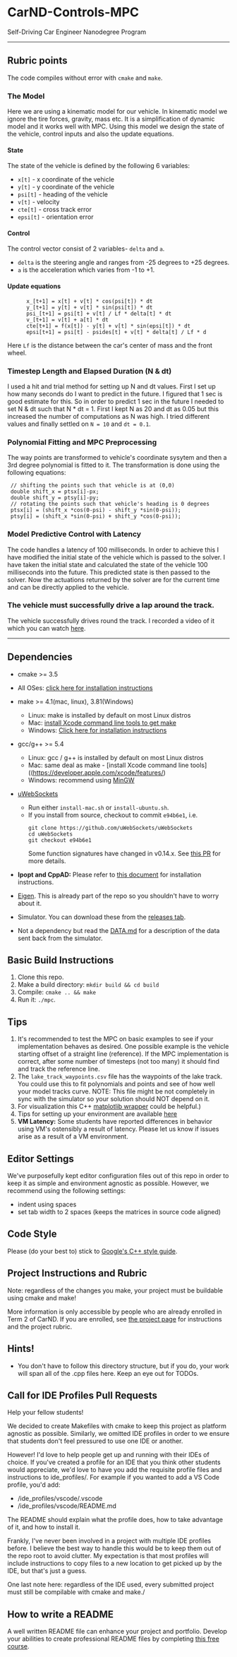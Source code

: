 # CarND-Controls-MPC
Self-Driving Car Engineer Nanodegree Program

---

## Rubric points
The code compiles without error with `cmake` and `make`.

### The Model
Here we are using a kinematic model for our vehicle. In kinematic model we ignore the tire forces, gravity, mass etc. It is a simplification of dynamic model and it works well with MPC. Using this model we design the state of the vehicle, control inputs and also the update equations. 
#### State
The state of the vehicle is defined by the following 6 variables:
* `x[t]` - x coordinate of the vehicle
* `y[t]` - y coordinate of the vehicle
* `psi[t]` - heading of the vehicle
* `v[t]` - velocity
* `cte[t]` - cross track error
* `epsi[t]` - orientation error
#### Control
 The control vector consist of 2 variables- `delta` and `a`.
 * `delta` is the steering angle and ranges from -25 degrees to +25 degrees.
 * `a` is the acceleration which varies from -1 to +1.
#### Update equations
```
      x_[t+1] = x[t] + v[t] * cos(psi[t]) * dt
      y_[t+1] = y[t] + v[t] * sin(psi[t]) * dt
      psi_[t+1] = psi[t] + v[t] / Lf * delta[t] * dt
      v_[t+1] = v[t] + a[t] * dt
      cte[t+1] = f(x[t]) - y[t] + v[t] * sin(epsi[t]) * dt
      epsi[t+1] = psi[t] - psides[t] + v[t] * delta[t] / Lf * d
```
Here `Lf` is the distance between the car's center of mass and the front wheel. 

### Timestep Length and Elapsed Duration (N & dt)
I used a hit and trial method for setting up N and dt values. First I set up how many seconds do I want to predict in the future. I figured that 1 sec is good estimate for this. So in order to predict 1 sec in the future I needed to set N & dt such that N * dt = 1. First I kept N as 20 and dt as 0.05 but this increased the number of computations as N was high. I tried different values and finally settled on `N = 10` and `dt = 0.1`.

### Polynomial Fitting and MPC Preprocessing
The way points are transformed to vehicle's coordinate sysytem and then a 3rd degree polynomial is fitted to it. 
The transformation is done using the following equations:
```
 // shifting the points such that vehicle is at (0,0)
 double shift_x = ptsx[i]-px;
 double shift_y = ptsy[i]-py;
 // rotating the points such that vehicle's heading is 0 degrees
 ptsx[i] = (shift_x *cos(0-psi) - shift_y *sin(0-psi));
 ptsy[i] = (shift_x *sin(0-psi) + shift_y *cos(0-psi));
```
### Model Predictive Control with Latency
The code handles a latency of 100 milliseconds. In order to achieve this I have modified the initial state of the vehicle which is passed to the solver. I have taken the initial state and calculated the state of the vehicle 100 milliseconds into the future. This predicted state is then passed to the solver. Now the actuations returned by the solver are for the current time and can be directly applied to the vehicle.

### The vehicle must successfully drive a lap around the track.
The vehicle successfully drives round the track. I recorded a video of it which you can watch [here](https://www.youtube.com/watch?v=ZiDF9QQ6M6Y).

---

## Dependencies

* cmake >= 3.5
 * All OSes: [click here for installation instructions](https://cmake.org/install/)
* make >= 4.1(mac, linux), 3.81(Windows)
  * Linux: make is installed by default on most Linux distros
  * Mac: [install Xcode command line tools to get make](https://developer.apple.com/xcode/features/)
  * Windows: [Click here for installation instructions](http://gnuwin32.sourceforge.net/packages/make.htm)
* gcc/g++ >= 5.4
  * Linux: gcc / g++ is installed by default on most Linux distros
  * Mac: same deal as make - [install Xcode command line tools]((https://developer.apple.com/xcode/features/)
  * Windows: recommend using [MinGW](http://www.mingw.org/)
* [uWebSockets](https://github.com/uWebSockets/uWebSockets)
  * Run either `install-mac.sh` or `install-ubuntu.sh`.
  * If you install from source, checkout to commit `e94b6e1`, i.e.
    ```
    git clone https://github.com/uWebSockets/uWebSockets
    cd uWebSockets
    git checkout e94b6e1
    ```
    Some function signatures have changed in v0.14.x. See [this PR](https://github.com/udacity/CarND-MPC-Project/pull/3) for more details.

* **Ipopt and CppAD:** Please refer to [this document](https://github.com/udacity/CarND-MPC-Project/blob/master/install_Ipopt_CppAD.md) for installation instructions.
* [Eigen](http://eigen.tuxfamily.org/index.php?title=Main_Page). This is already part of the repo so you shouldn't have to worry about it.
* Simulator. You can download these from the [releases tab](https://github.com/udacity/self-driving-car-sim/releases).
* Not a dependency but read the [DATA.md](./DATA.md) for a description of the data sent back from the simulator.


## Basic Build Instructions

1. Clone this repo.
2. Make a build directory: `mkdir build && cd build`
3. Compile: `cmake .. && make`
4. Run it: `./mpc`.

## Tips

1. It's recommended to test the MPC on basic examples to see if your implementation behaves as desired. One possible example
is the vehicle starting offset of a straight line (reference). If the MPC implementation is correct, after some number of timesteps
(not too many) it should find and track the reference line.
2. The `lake_track_waypoints.csv` file has the waypoints of the lake track. You could use this to fit polynomials and points and see of how well your model tracks curve. NOTE: This file might be not completely in sync with the simulator so your solution should NOT depend on it.
3. For visualization this C++ [matplotlib wrapper](https://github.com/lava/matplotlib-cpp) could be helpful.)
4.  Tips for setting up your environment are available [here](https://classroom.udacity.com/nanodegrees/nd013/parts/40f38239-66b6-46ec-ae68-03afd8a601c8/modules/0949fca6-b379-42af-a919-ee50aa304e6a/lessons/f758c44c-5e40-4e01-93b5-1a82aa4e044f/concepts/23d376c7-0195-4276-bdf0-e02f1f3c665d)
5. **VM Latency:** Some students have reported differences in behavior using VM's ostensibly a result of latency.  Please let us know if issues arise as a result of a VM environment.

## Editor Settings

We've purposefully kept editor configuration files out of this repo in order to
keep it as simple and environment agnostic as possible. However, we recommend
using the following settings:

* indent using spaces
* set tab width to 2 spaces (keeps the matrices in source code aligned)

## Code Style

Please (do your best to) stick to [Google's C++ style guide](https://google.github.io/styleguide/cppguide.html).

## Project Instructions and Rubric

Note: regardless of the changes you make, your project must be buildable using
cmake and make!

More information is only accessible by people who are already enrolled in Term 2
of CarND. If you are enrolled, see [the project page](https://classroom.udacity.com/nanodegrees/nd013/parts/40f38239-66b6-46ec-ae68-03afd8a601c8/modules/f1820894-8322-4bb3-81aa-b26b3c6dcbaf/lessons/b1ff3be0-c904-438e-aad3-2b5379f0e0c3/concepts/1a2255a0-e23c-44cf-8d41-39b8a3c8264a)
for instructions and the project rubric.

## Hints!

* You don't have to follow this directory structure, but if you do, your work
  will span all of the .cpp files here. Keep an eye out for TODOs.

## Call for IDE Profiles Pull Requests

Help your fellow students!

We decided to create Makefiles with cmake to keep this project as platform
agnostic as possible. Similarly, we omitted IDE profiles in order to we ensure
that students don't feel pressured to use one IDE or another.

However! I'd love to help people get up and running with their IDEs of choice.
If you've created a profile for an IDE that you think other students would
appreciate, we'd love to have you add the requisite profile files and
instructions to ide_profiles/. For example if you wanted to add a VS Code
profile, you'd add:

* /ide_profiles/vscode/.vscode
* /ide_profiles/vscode/README.md

The README should explain what the profile does, how to take advantage of it,
and how to install it.

Frankly, I've never been involved in a project with multiple IDE profiles
before. I believe the best way to handle this would be to keep them out of the
repo root to avoid clutter. My expectation is that most profiles will include
instructions to copy files to a new location to get picked up by the IDE, but
that's just a guess.

One last note here: regardless of the IDE used, every submitted project must
still be compilable with cmake and make./

## How to write a README
A well written README file can enhance your project and portfolio.  Develop your abilities to create professional README files by completing [this free course](https://www.udacity.com/course/writing-readmes--ud777).
